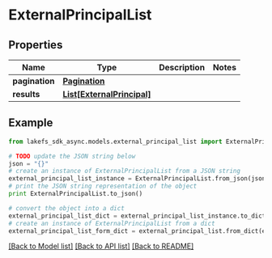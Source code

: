 # ExternalPrincipalList


## Properties

Name | Type | Description | Notes
------------ | ------------- | ------------- | -------------
**pagination** | [**Pagination**](Pagination.md) |  | 
**results** | [**List[ExternalPrincipal]**](ExternalPrincipal.md) |  | 

## Example

```python
from lakefs_sdk_async.models.external_principal_list import ExternalPrincipalList

# TODO update the JSON string below
json = "{}"
# create an instance of ExternalPrincipalList from a JSON string
external_principal_list_instance = ExternalPrincipalList.from_json(json)
# print the JSON string representation of the object
print ExternalPrincipalList.to_json()

# convert the object into a dict
external_principal_list_dict = external_principal_list_instance.to_dict()
# create an instance of ExternalPrincipalList from a dict
external_principal_list_form_dict = external_principal_list.from_dict(external_principal_list_dict)
```
[[Back to Model list]](../README.md#documentation-for-models) [[Back to API list]](../README.md#documentation-for-api-endpoints) [[Back to README]](../README.md)


